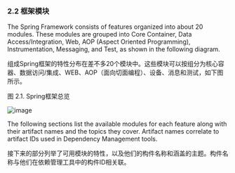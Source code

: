 ### 2.2 框架模块

The Spring Framework consists of features organized into about 20 modules. 
These modules are grouped into Core Container, Data Access/Integration, Web, AOP (Aspect Oriented Programming), Instrumentation, Messaging, and Test, as shown in the following diagram.

组成Spring框架的特性分布在差不多20个模块中。这些模块可以按组分为核心容器、数据访问/集成、WEB、AOP（面向切面编程）、设备、消息和测试，如下图所示。

图 2.1. Spring框架总览

![image](http://docs.spring.io/spring/docs/current/spring-framework-reference/htmlsingle/images/spring-overview.png.pagespeed.ce.XVe1noRCMt.png)

The following sections list the available modules for each feature 
along with their artifact names and the topics they cover. 
Artifact names correlate to artifact IDs used in Dependency Management tools.

接下来的部分列举了可用模块的特性，以及他们的构件名称和涵盖的主题。构件名称与他们在依赖管理工具中的构件ID相关联。
